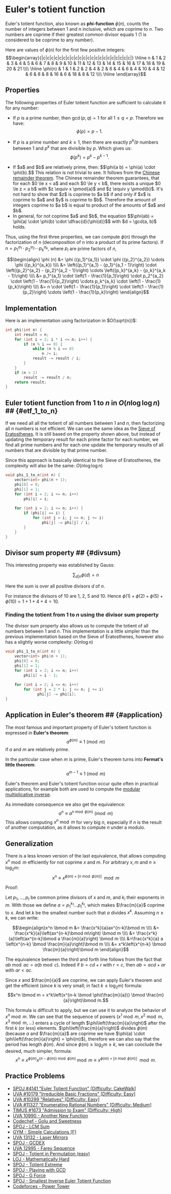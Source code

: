 <!--?title Euler's totient function-->
# Euler's totient function

Euler's totient function, also known as **phi-function** $\phi (n)$, counts the number of integers between 1 and $n$ inclusive, which are coprime to $n$. Two numbers are coprime if their greatest common divisor equals $1$ ($1$ is considered to be coprime to any number).

Here are values of $\phi(n)$ for the first few positive integers:
$$\begin{array}{|c|c|c|c|c|c|c|c|c|c|c|c|c|c|c|c|c|c|c|c|c|c|}
\hline
n & 1 & 2 & 3 & 4 & 5 & 6 & 7 & 8 & 9 & 10 & 11 & 12 & 13 & 14 & 15 & 16 & 17 & 18 & 19 & 20 & 21 \\\\ \hline
\phi(n) & 1 & 1 & 2 & 2 & 4 & 2 & 6 & 4 & 6 & 4 & 10 & 4 & 12 & 6 & 8 & 8 & 16 & 6 & 18 & 8 & 12 \\\\ \hline
\end{array}$$

## Properties

The following properties of Euler totient function are sufficient to calculate it for any number:

  - If $p$ is a prime number, then $\gcd(p, q) = 1$ for all $1 \le q < p$. Therefore we have:
    $$\phi (p) = p - 1.$$

  - If $p$ is a prime number and $k \ge 1$, then there are exactly $p^k / p$ numbers between $1$ and $p^k$ that are divisible by $p$.
    Which gives us:
    $$\phi(p^k) = p^k - p^{k-1}.$$

<ul><li>If $a$ and $b$ are relatively prime, then:
    $$\phi(a b) = \phi(a) \cdot \phi(b).$$
    This relation is not trivial to see. It follows from the <a href="algebra/chinese-remainder-theorem.html">Chinese remainder theorem</a>. The Chinese remainder theorem guarantees, that for each $0 \le x < a$ and each $0 \le y < b$, there exists a unique $0 \le z < a b$ with $z \equiv x \pmod{a}$ and $z \equiv y \pmod{b}$. It's not hard to show that $z$ is coprime to $a b$ if and only if $x$ is coprime to $a$ and $y$ is coprime to $b$. Therefore the amount of integers coprime to $a b$ is equal to product of the amounts of $a$ and $b$.
</li>

<li>
In general, for not coprime $a$ and $b$, the equation
$$\phi(ab) = \phi(a) \cdot \phi(b) \cdot \dfrac{d}{\phi(d)}$$
with $d = \gcd(a, b)$ holds.
</li>
</ul>

Thus, using the first three properties, we can compute $\phi(n)$ through the factorization of $n$ (decomposition of $n$ into a product of its prime factors).
If $n = {p_1}^{a_1} \cdot {p_2}^{a_2} \cdots {p_k}^{a_k}$, where $p_i$ are prime factors of $n$,

$$\begin{align}
\phi (n) &= \phi ({p_1}^{a_1}) \cdot \phi ({p_2}^{a_2}) \cdots  \phi ({p_k}^{a_k}) \\\\
&= \left({p_1}^{a_1} - {p_1}^{a_1 - 1}\right) \cdot \left({p_2}^{a_2} - {p_2}^{a_2 - 1}\right) \cdots \left({p_k}^{a_k} - {p_k}^{a_k - 1}\right) \\\\
&= p_1^{a_1} \cdot \left(1 - \frac{1}{p_1}\right) \cdot p_2^{a_2} \cdot \left(1 - \frac{1}{p_2}\right) \cdots p_k^{a_k} \cdot \left(1 - \frac{1}{p_k}\right) \\\\
&= n \cdot \left(1 - \frac{1}{p_1}\right) \cdot \left(1 - \frac{1}{p_2}\right) \cdots \left(1 - \frac{1}{p_k}\right)
\end{align}$$

## Implementation

Here is an implementation using factorization in $O(\sqrt{n})$:

```cpp
int phi(int n) {
    int result = n;
    for (int i = 2; i * i <= n; i++) {
        if (n % i == 0) {
            while (n % i == 0)
                n /= i;
            result -= result / i;
        }
    }
    if (n > 1)
        result -= result / n;
    return result;
}
```

## Euler totient function from $1$ to $n$ in $O(n \log\log{n})$ ## {#etf_1_to_n}

If we need all all the totient of all numbers between $1$ and $n$, then factorizing all $n$ numbers is not efficient.
We can use the same idea as the [Sieve of Eratosthenes](algebra/sieve-of-eratosthenes.html).
It is still based on the property shown above, but instead of updating the temporary result for each prime factor for each number, we find all prime numbers and for each one update the temporary results of all numbers that are divisible by that prime number.

Since this approach is basically identical to the Sieve of Eratosthenes, the complexity will also be the same: $O(n \log \log n)$

```cpp
void phi_1_to_n(int n) {
    vector<int> phi(n + 1);
    phi[0] = 0;
    phi[1] = 1;
    for (int i = 2; i <= n; i++)
        phi[i] = i;
    
    for (int i = 2; i <= n; i++) {
        if (phi[i] == i) {
            for (int j = i; j <= n; j += i)
                phi[j] -= phi[j] / i;
        }
    }
}
```


## Divisor sum property ## {#divsum}

This interesting property was established by Gauss:

$$ \sum_{d|n} \phi{(d)} = n$$

Here the sum is over all positive divisors $d$ of $n$.

For instance the divisors of 10 are 1, 2, 5 and 10.
Hence $\phi{(1)} + \phi{(2)} + \phi{(5)} + \phi{(10)} = 1 + 1 + 4 + 4 = 10$.

### Finding the totient from 1 to $n$ using the divisor sum property

The divisor sum property also allows us to compute the totient of all numbers between 1 and $n$.
This implementation is a little simpler than the previous implementation based on the Sieve of Eratosthenes, however also has a slightly worse complexity: $O(n \log n)$

```cpp
void phi_1_to_n(int n) {
    vector<int> phi(n + 1);
    phi[0] = 0;
    phi[1] = 1;
    for (int i = 2; i <= n; i++)
        phi[i] = i - 1;
    
    for (int i = 2; i <= n; i++)
        for (int j = 2 * i; j <= n; j += i)
              phi[j] -= phi[i];
}
```

## Application in Euler's theorem ## {#application}

The most famous and important property of Euler's totient function is expressed in **Euler's theorem**: 
$$a^{\phi(m)} \equiv 1 \pmod m$$ if $a$ and $m$ are relatively prime.

In the particular case when $m$ is prime, Euler's theorem turns into **Fermat's little theorem**:
$$a^{m - 1} \equiv 1 \pmod m$$

Euler's theorem and Euler's totient function occur quite often in practical applications, for example both are used to compute the [modular multiplicative inverse](./algebra/module-inverse.html).

As immediate consequence we also get the equivalence:
$$a^n \equiv a^{n \bmod \phi(m)} \pmod m$$
This allows computing $x^n \bmod m$ for very big $n$, especially if $n$ is the result of another computation, as it allows to compute $n$ under a modulo.

## Generalization

There is a less known version of the last equivalence, that allows computing $x^n \bmod m$ efficiently for not coprime $x$ and $m$.
For arbitrary $x, m$ and $n \geq \log_2 m$:
$$x^{n}\equiv x^{\phi(m)+[n \bmod \phi(m)]} \mod m$$

Proof:

Let $p_1, \dots, p_t$ be common prime divisors of $x$ and $m$, and $k_i$ their exponents in $m$.
With those we define $a = p_1^{k_1} \dots p_t^{k_t}$, which makes $\frac{m}{a}$ coprime to $x$.
And let $k$ be the smallest number such that $a$ divides $x^k$.
Assuming $n \ge k$, we can write:

$$\begin{align}x^n \bmod m &= \frac{x^k}{a}ax^{n-k}\bmod m \\\\
&= \frac{x^k}{a}\left(ax^{n-k}\bmod m\right) \bmod m \\\\
&= \frac{x^k}{a}\left(ax^{n-k}\bmod a \frac{m}{a}\right) \bmod m \\\\
&=\frac{x^k}{a} a \left(x^{n-k} \bmod \frac{m}{a}\right)\bmod m \\\\
&= x^k\left(x^{n-k} \bmod \frac{m}{a}\right)\bmod m
\end{align}$$

The equivalence between the third and forth line follows from the fact that $ab \bmod ac = a(b \bmod c)$.
Indeed if $b = cd + r$ with $r < c$, then $ab = acd + ar$ with $ar < ac$.

Since $x$ and $\frac{m}{a}$ are coprime, we can apply Euler's theorem and get the efficient (since $k$ is very small; in fact $k \le \log_2 m$) formula:
$$x^n \bmod m = x^k\left(x^{n-k \bmod \phi(\frac{m}{a})} \bmod \frac{m}{a}\right)\bmod m.$$

This formula is difficult to apply, but we can use it to analyze the behavior of $x^n \bmod m$. We can see that the sequence of powers $(x^1 \bmod m, x^2 \bmod m, x^3 \bmod m, \dots)$ enters a cycle of length $\phi\left(\frac{m}{a}\right)$ after the first $k$ (or less) elements. 
$\phi\left(\frac{m}{a}\right)$ divides $\phi(m)$ (because $a$ and $\frac{m}{a}$ are coprime we have $\phi(a) \cdot \phi\left(\frac{m}{a}\right) = \phi(m)$), therefore we can also say that the period has length $\phi(m)$.
And since $\phi(m) \ge \log_2 m \ge k$, we can conclude the desired, much simpler, formula:
$$ x^n \equiv x^{\phi(m)} x^{(n - \phi(m)) \bmod \phi(m)} \bmod m \equiv x^{\phi(m)+[n \bmod \phi(m)]} \mod m.$$

## Practice Problems  

* [SPOJ #4141 "Euler Totient Function" [Difficulty: CakeWalk]](http://www.spoj.com/problems/ETF/)
* [UVA #10179 "Irreducible Basic Fractions" [Difficulty: Easy]](http://uva.onlinejudge.org/index.php?option=onlinejudge&page=show_problem&problem=1120)
* [UVA #10299 "Relatives" [Difficulty: Easy]](http://uva.onlinejudge.org/index.php?option=onlinejudge&page=show_problem&problem=1240)
* [UVA #11327 "Enumerating Rational Numbers" [Difficulty: Medium]](http://uva.onlinejudge.org/index.php?option=com_onlinejudge&Itemid=8&page=show_problem&problem=2302)
* [TIMUS #1673 "Admission to Exam" [Difficulty: High]](http://acm.timus.ru/problem.aspx?space=1&num=1673)
* [UVA 10990 - Another New Function](https://uva.onlinejudge.org/index.php?option=onlinejudge&page=show_problem&problem=1931)
* [Codechef - Golu and Sweetness](https://www.codechef.com/problems/COZIE)
* [SPOJ - LCM Sum](http://www.spoj.com/problems/LCMSUM/)
* [GYM - Simple Calculations  (F)](http://codeforces.com/gym/100975)
* [UVA 13132 - Laser Mirrors](https://uva.onlinejudge.org/index.php?option=com_onlinejudge&Itemid=8&page=show_problem&problem=5043)
* [SPOJ - GCDEX](http://www.spoj.com/problems/GCDEX/)
* [UVA 12995 - Farey Sequence](https://uva.onlinejudge.org/index.php?option=com_onlinejudge&Itemid=8&page=show_problem&problem=4878)
* [SPOJ - Totient in Permutation (easy)](http://www.spoj.com/problems/TIP1/)
* [LOJ - Mathematically Hard](http://lightoj.com/volume_showproblem.php?problem=1007)
* [SPOJ - Totient Extreme](http://www.spoj.com/problems/DCEPCA03/)
* [SPOJ - Playing with GCD](http://www.spoj.com/problems/NAJPWG/)
* [SPOJ - G Force](http://www.spoj.com/problems/DCEPC12G/)
* [SPOJ - Smallest Inverse Euler Totient Function](http://www.spoj.com/problems/INVPHI/)
* [Codeforces - Power Tower](http://codeforces.com/problemset/problem/906/D)

